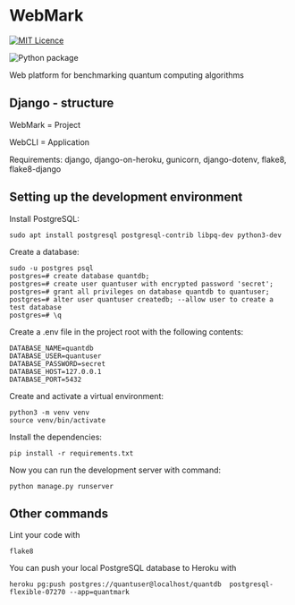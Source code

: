 # WebMark

[![MIT Licence](https://badges.frapsoft.com/os/mit/mit.png?v=103)](https://opensource.org/licenses/mit-license.php)

![Python package](https://github.com/ohtu2021-kvantti/WebMark/workflows/Python%20package/badge.svg)

Web platform for benchmarking quantum computing algorithms

## Django - structure

WebMark = Project

WebCLI = Application

Requirements: django, django-on-heroku, gunicorn, django-dotenv, flake8, flake8-django

## Setting up the development environment

Install PostgreSQL:

```
sudo apt install postgresql postgresql-contrib libpq-dev python3-dev
```

Create a database:
```
sudo -u postgres psql
postgres=# create database quantdb;
postgres=# create user quantuser with encrypted password 'secret';
postgres=# grant all privileges on database quantdb to quantuser;
postgres=# alter user quantuser createdb; --allow user to create a test database
postgres=# \q
```

Create a .env file in the project root with the following contents:
```
DATABASE_NAME=quantdb
DATABASE_USER=quantuser
DATABASE_PASSWORD=secret
DATABASE_HOST=127.0.0.1
DATABASE_PORT=5432
```

Create and activate a virtual environment:
```
python3 -m venv venv
source venv/bin/activate
```

Install the dependencies:
```
pip install -r requirements.txt
```

Now you can run the development server with command:
```
python manage.py runserver
```

## Other commands

Lint your code with
```
flake8
```

You can push your local PostgreSQL database to Heroku with
```
heroku pg:push postgres://quantuser@localhost/quantdb  postgresql-flexible-07270 --app=quantmark
```


